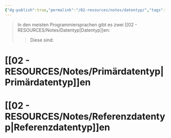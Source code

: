 ```yaml
---
{"dg-publish":true,"permalink":"/02-resources/notes/datentyp/","tags":["code"],"noteIcon":"","updated":"2025-07-12T13:31:41.294+02:00"}
---
```


>In den meisten Programmiersprachen gibt es zwei [[02 - RESOURCES/Notes/Datentyp\|Datentyp]]en:
>>Diese sind:

# [[02 - RESOURCES/Notes/Primärdatentyp\|Primärdatentyp]]en
# [[02 - RESOURCES/Notes/Referenzdatentyp\|Referenzdatentyp]]en
